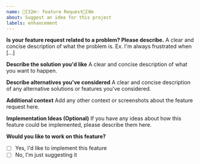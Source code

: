 ```yaml
---
name: [32m✨ Feature Request[0m
about: Suggest an idea for this project
labels: enhancement
---
```


**Is your feature request related to a problem? Please describe.**
A clear and concise description of what the problem is. Ex. I'm always frustrated when [...]

**Describe the solution you'd like**
A clear and concise description of what you want to happen.

**Describe alternatives you've considered**
A clear and concise description of any alternative solutions or features you've considered.

**Additional context**
Add any other context or screenshots about the feature request here.

**Implementation Ideas (Optional)**
If you have any ideas about how this feature could be implemented, please describe them here.

**Would you like to work on this feature?**

- [ ] Yes, I'd like to implement this feature
- [ ] No, I'm just suggesting it
